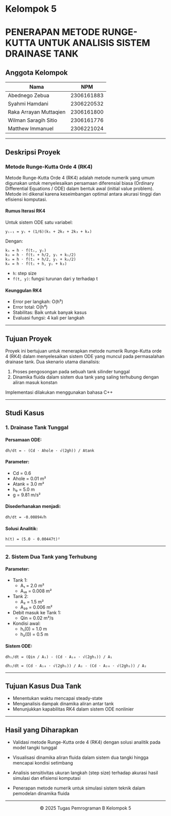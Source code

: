 # Kelompok 5

# PENERAPAN METODE RUNGE-KUTTA UNTUK ANALISIS SISTEM DRAINASE TANK

## Anggota Kelompok

| Nama | NPM |
|------|-----|
| Abednego Zebua| 2306161883 |
| Syahmi Hamdani| 2306220532 |
| Raka Arrayan Muttaqien| 2306161800 |
| Wilman Saragih Sitio| 2306161776 |
| Matthew Immanuel | 2306221024 |

----

## Deskripsi Proyek

### Metode Runge-Kutta Orde 4 (RK4)

Metode Runge-Kutta Orde 4 (RK4) adalah metode numerik yang umum digunakan untuk menyelesaikan persamaan diferensial biasa (Ordinary Differential Equations / ODE) dalam bentuk awal (initial value problem). Metode ini dikenal karena keseimbangan optimal antara akurasi tinggi dan efisiensi komputasi.

#### Rumus Iterasi RK4

Untuk sistem ODE satu variabel:

```
yᵢ₊₁ = yᵢ + (1/6)(k₁ + 2k₂ + 2k₃ + k₄)
```

Dengan:

```
k₁ = h ⋅ f(tᵢ, yᵢ)
k₂ = h ⋅ f(tᵢ + h/2, yᵢ + k₁/2)
k₃ = h ⋅ f(tᵢ + h/2, yᵢ + k₂/2)
k₄ = h ⋅ f(tᵢ + h, yᵢ + k₃)
```


- `h`: step size
- `f(t, y)`: fungsi turunan dari y terhadap t

#### Keunggulan RK4

- Error per langkah: O(h⁵)
- Error total: O(h⁴)
- Stabilitas: Baik untuk banyak kasus
- Evaluasi fungsi: 4 kali per langkah

---

## Tujuan Proyek

Proyek ini bertujuan untuk menerapkan metode numerik Runge-Kutta orde 4 (RK4) dalam menyelesaikan sistem ODE yang muncul pada permasalahan drainase tank. Dua skenario utama dianalisis:

1. Proses pengosongan pada sebuah tank silinder tunggal
2. Dinamika fluida dalam sistem dua tank yang saling terhubung dengan aliran masuk konstan

Implementasi dilakukan menggunakan bahasa C++

---

## Studi Kasus

### 1. Drainase Tank Tunggal

#### Persamaan ODE:

```
dh/dt = - (Cd ⋅ Ahole ⋅ √(2gh)) / Atank
```

#### Parameter:

- Cd = 0.6
- Ahole = 0.01 m²
- Atank = 3.0 m²
- h₀ = 5.0 m
- g = 9.81 m/s²

#### Disederhanakan menjadi:

```
dh/dt = -0.00894√h
```

#### Solusi Analitik:

```
h(t) = (5.0 - 0.00447t)²
```

---

### 2. Sistem Dua Tank yang Terhubung

#### Parameter:

- Tank 1:
  - A₁ = 2.0 m²
  - A₁₀ = 0.008 m²
- Tank 2:
  - A₂ = 1.5 m²
  - A₂₀ = 0.006 m²
- Debit masuk ke Tank 1:
  - Qin = 0.02 m³/s
- Kondisi awal:
  - h₁(0) = 1.0 m
  - h₂(0) = 0.5 m

#### Sistem ODE:

```
dh₁/dt = (Qin / A₁) - (Cd ⋅ A₁₀ ⋅ √(2gh₁)) / A₁

dh₂/dt = (Cd ⋅ A₁₀ ⋅ √(2gh₁)) / A₂ - (Cd ⋅ A₂₀ ⋅ √(2gh₂)) / A₂
```

---

## Tujuan Kasus Dua Tank

- Menentukan waktu mencapai steady-state
- Menganalisis dampak dinamika aliran antar tank
- Menunjukkan kapabilitas RK4 dalam sistem ODE nonlinier

---

## Hasil yang Diharapkan

- Validasi metode Runge-Kutta orde 4 (RK4) dengan solusi analitik pada model tangki tunggal

- Visualisasi dinamika aliran fluida dalam sistem dua tangki hingga mencapai kondisi setimbang

- Analisis sensitivitas ukuran langkah (step size) terhadap akurasi hasil simulasi dan efisiensi komputasi

- Penerapan metode numerik untuk simulasi sistem teknik dalam pemodelan dinamika fluida
****

<div align="center">
  <p>© 2025 Tugas Pemrograman B Kelompok 5</p>
</div>

